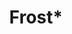 ---
title: "Frost*"
summary: "UK based progressive rock group formed in 2004 by alongside of , & of and . Jem decided to dissolve the band in 2006 to focus on other commitments but changed his mind in 2007 and reformed the group to work on new music. John Jowitt and Andy Edwards left the group and were replaced by and . Blundell left the group in May 2019 due to personal success as a session drummer for other artists and the group proceeded as a trio with the drumspot left vacant. Instead, the group continued working with guest drummers."
image: "frost.jpg"
apple_music_artist_url: "https://music.apple.com/gb/artist/frost/894681208"
wikipedia_url: "none"
---